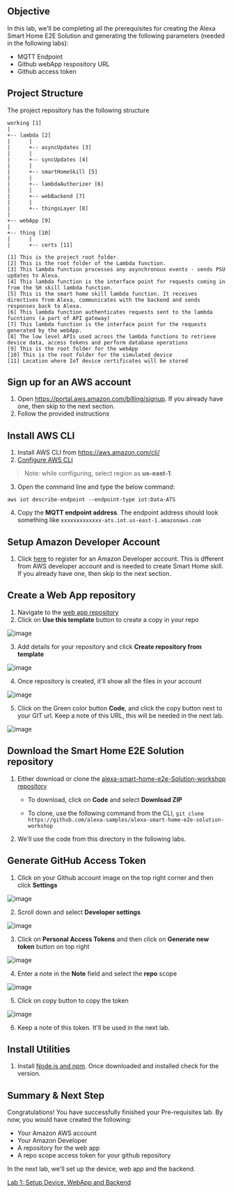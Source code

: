 ## Objective

In this lab, we'll be completing all the prerequisites for creating the Alexa Smart Home E2E Solution and generating the following parameters (needed in the following labs):

- MQTT Endpoint
- Github webApp respository URL
- Github access token

## Project Structure

The project repository has the following  structure

```
working [1]
|
+-- lambda [2]
|      |
|      +-- asyncUpdates [3]
|      |
|      +-- syncUpdates [4]
|      |
|      +-- smartHomeSkill [5]
|      |      
|      +-- lambdaAuthorizer [6]
|      |      
|      +-- webBackend [7]
|      |      
|      +-- thingsLayer [8]
|
+-- webApp [9]
|      
+-- thing [10]
|      |
|      +-- certs [11]

[1] This is the project root folder. 
[2] This is the root folder of the Lambda function.  
[3] This lambda function processes any asynchronous events - sends PSU updates to Alexa.
[4] This lambda function is the interface point for requests coming in from the SH skill lambda function. 
[5] This is the smart home skill lambda function. It receives directives from Alexa, communicates with the backend and sends responses back to Alexa.
[6] This lambda function authenticates requests sent to the lambda fucntions (a part of API gateway)
[7] This lambda function is the interface point for the requests generated by the webApp. 
[8] The low level APIs used across the lambda functions to retrieve device data, access tokens and perform database operations
[9] This is the root folder for the webApp
[10] This is the root folder for the simulated device
[11] Location where IoT device certificates will be stored
```


## Sign up for an AWS account

1. Open https://portal.aws.amazon.com/billing/signup. If you already have one, then skip to the next section.
2. Follow the provided instructions


## Install AWS CLI

1.	Install AWS CLI from https://aws.amazon.com/cli/
2.	[Configure AWS CLI](https://docs.aws.amazon.com/cli/latest/userguide/cli-configure-quickstart.html#cli-configure-quickstart-config)
> Note: while configuring, select region as **us-east-1**.
3.	Open the command line and type the below command:
```
aws iot describe-endpoint --endpoint-type iot:Data-ATS
```
4. Copy the **MQTT endpoint address**. The endpoint address should look something like `xxxxxxxxxxxxx-ats.iot.us-east-1.amazonaws.com`


## Setup Amazon Developer Account

1. Click [here](https://www.amazon.com/ap/register?clientContext=131-2644327-8903012&openid.identity=http%3A%2F%2Fspecs.openid.net%2Fauth%2F2.0%2Fidentifier_select&siteState=clientContext%3D131-5707077-1815966%2CsourceUrl%3Dhttps%253A%252F%252Fdeveloper.amazon.com%252Fsettings%252Fconsole%252Fhome%2Csignature%3DuNzCzFV0Pom1J7jlUAmGSIfpg9Mj3D&marketPlaceId=ATVPDKIKX0DER&language=en_US&pageId=amzn_developer_portal&openid.return_to=https%3A%2F%2Fdeveloper.amazon.com%2Fsettings%2Fconsole%2Fhome&prevRID=FM0JYMJSGFZK7RMBH1E8&openid.assoc_handle=mas_dev_portal&openid.mode=checkid_setup&prepopulatedLoginId=&failedSignInCount=0&openid.claimed_id=http%3A%2F%2Fspecs.openid.net%2Fauth%2F2.0%2Fidentifier_select&openid.ns=http%3A%2F%2Fspecs.openid.net%2Fauth%2F2.0) to register for an Amazon Developer account. This is dfferent from AWS developer account and is needed to create Smart Home skill. If you already have one, then skip to the next section.


## Create a Web App repository

1. Navigate to the [web app repository](https://github.com/alexa-labs/alexa-smart-home-e2e-solution-webapp)
2. Click on **Use this template** button to create a copy in your repo

![image](https://user-images.githubusercontent.com/83840078/167212660-cdb8eb1e-6936-4a4e-b22f-372d8adef391.png)

3. Add details for your repository and click **Create repository from template**

![image](https://user-images.githubusercontent.com/83840078/167212795-39104da7-ce02-4416-9690-20e68c00c725.png)

4. Once repository is created, it'll show all the files in your account

![image](https://user-images.githubusercontent.com/83840078/167212862-78d6371b-91eb-4d63-82f5-db615dd28953.png)

5. Click on the Green color button **Code**, and click the copy button next to your GIT url. Keep a note of this URL, this will be needed in the next lab.

![image](https://user-images.githubusercontent.com/83840078/167212990-a90d2fda-eaac-4e98-9bc8-342ffeb7d192.png)


## Download the Smart Home E2E Solution repository

1. Either download or clone the [alexa-smart-home-e2e-Solution-workshop repository](https://github.com/alexa-samples/alexa-smart-home-e2e-solution-workshop)

   - To download, click on **Code** and select **Download ZIP**



   - To clone, use the following command from the CLI, `git clone https://github.com/alexa-samples/alexa-smart-home-e2e-solution-workshop`

2. We'll use the code from this directory in the following labs.


## Generate GitHub Access Token

1. Click on your Github account image on the top right corner and then click **Settings**

![image](https://user-images.githubusercontent.com/83840078/167213429-ddede584-e8a6-4093-8589-7975212f2a16.png)

2. Scroll down and select **Developer settings**

![image](https://user-images.githubusercontent.com/83840078/167213454-cc5f849b-64e9-4718-9fff-1353450cdf47.png)

3. Click on **Personal Access Tokens** and then click on **Generate new token** button on top right

![image](https://user-images.githubusercontent.com/83840078/167213482-79be095c-a2b6-4a67-81f0-e5d14d6e2858.png)

4. Enter a note in the **Note** field and select the **repo** scope

![image](https://user-images.githubusercontent.com/83840078/167213505-d0912467-f5b0-4d1b-84c3-03c07be273dd.png)

5. Click on copy button to copy the token

![image](https://user-images.githubusercontent.com/83840078/167213525-1d78dba9-df29-485f-a843-85db46ca2851.png)

6. Keep a note of this token. It'll be used in the next lab.


## Install Utilities

1. Install [Node.js and npm](https://docs.npmjs.com/downloading-and-installing-node-js-and-npm). Once downloaded and installed check for the version.


## Summary & Next Step

Congratulations! You have successfully finished your Pre-requisites lab. By now, you would have created the following:

- Your Amazon AWS account
- Your Amazon Developer
- A repository for the web app
- A repo scope access token for your github repository

In the next lab, we'll set up the device, web app and the backend. 

[Lab 1: Setup Device, WebApp and Backend](Lab%201.md) 